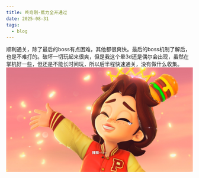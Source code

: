 ```yaml
---
title: 咚奇刚-蕉力全开通过
date: 2025-08-31
tags:
  - blog
---
```

顺利通关，除了最后的boss有点困难，其他都很爽快。最后的boss机制了解后，也是不难打的。破坏一切玩起来很爽，但是我这个晕3d还是偶尔会出现，虽然在掌机好一些，但还是不能长时间玩，所以后半程快速通关，没有做什么收集。
![IMG-20250831163609705.jpg](image/IMG-20250831163609705.jpg)